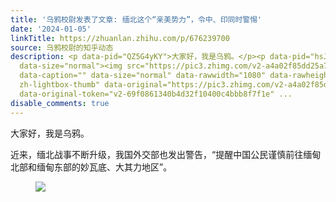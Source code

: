 ```yaml
---
title: '乌鸦校尉发表了文章: 缅北这个“亲美势力”，令中、印同时警惕'
date: '2024-01-05'
linkTitle: https://zhuanlan.zhihu.com/p/676239700
source: 乌鸦校尉的知乎动态
description: <p data-pid="QZ5G4yKY">大家好，我是乌鸦。</p><p data-pid="hsJocKnN">近来，缅北战事不断升级，我国外交部也发出警告，“提醒中国公民谨慎前往缅甸北部和缅甸东部的妙瓦底、大其力地区”。<br></p><figure
  data-size="normal"><img src="https://pic3.zhimg.com/v2-a4a02f85dd25a73526fda50b189f2736_1440w.jpg"
  data-caption="" data-size="normal" data-rawwidth="1080" data-rawheight="579" class="origin_image
  zh-lightbox-thumb" data-original="https://pic3.zhimg.com/v2-a4a02f85dd25a73526fda50b189f2736_r.jpg"
  data-original-token="v2-69f0861340b4d32f10400c4bbb8f7f1e" ...
disable_comments: true
---
```

<p data-pid="QZ5G4yKY">大家好，我是乌鸦。</p><p data-pid="hsJocKnN">近来，缅北战事不断升级，我国外交部也发出警告，“提醒中国公民谨慎前往缅甸北部和缅甸东部的妙瓦底、大其力地区”。<br></p><figure data-size="normal"><img src="https://pic3.zhimg.com/v2-a4a02f85dd25a73526fda50b189f2736_1440w.jpg" data-caption="" data-size="normal" data-rawwidth="1080" data-rawheight="579" class="origin_image zh-lightbox-thumb" data-original="https://pic3.zhimg.com/v2-a4a02f85dd25a73526fda50b189f2736_r.jpg" data-original-token="v2-69f0861340b4d32f10400c4bbb8f7f1e" ...